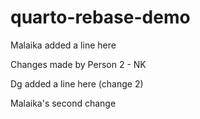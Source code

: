 # quarto-rebase-demo

Malaika added a line here 



Changes made by Person 2 - NK

Dg added a line here (change 2)


Malaika's second change 

